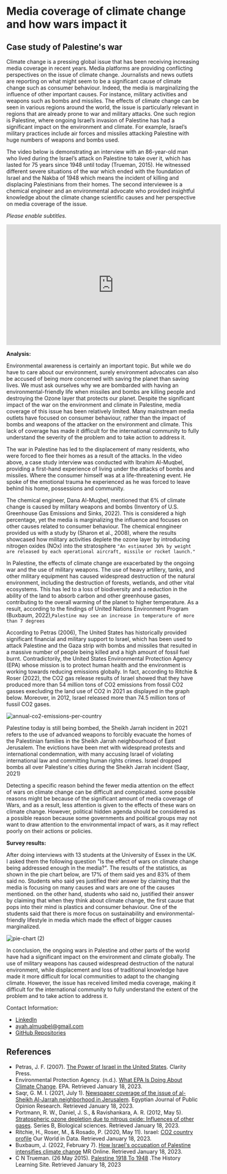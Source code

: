 
# Media coverage of climate change and how wars impact it
## Case study of Palestine's war

Climate change is a pressing global issue that has been receiving increasing media coverage in recent years. Media platforms are providing conflicting perspectives on the issue of climate change. Journalists and news outlets are reporting on what might seem to be a significant cause of climate change such as consumer behaviour. Indeed, the media is marginalizing the influence of other important causes. For instance, military activities and weapons such as bombs and missiles. The effects of climate change can be seen in various regions around the world, the issue is particularly relevant in regions that are already prone to war and military attacks. One such region is Palestine, where ongoing Israel’s invasion of Palestine has had a significant impact on the environment and climate. For example, Israel’s military practices include air forces and missiles attacking Palestine with huge numbers of weapons and bombs used.

The video below is demonstrating an interview with an 86-year-old man who lived during the Israel’s attack on Palestine to take over it, which has lasted for 75 years since 1948 until today (Trueman, 2015). He witnessed different severe situations of the war which ended with the foundation of Israel and the Nakba of 1948 which means the incident of killing and displacing Palestinians from their homes. The second interviewee is a chemical engineer and an environmental advocate who provided insightful knowledge about the climate change scientific causes and her perspective on media coverage of the issue.

*Please enable subtitles.*

<iframe width="560" height="315" src="https://www.youtube.com/embed/cmCp1sazOp4" title="YouTube video player" frameborder="0" allow="accelerometer; autoplay; clipboard-write; encrypted-media; gyroscope; picture-in-picture; web-share" allowfullscreen></iframe>

**Analysis:**

Environmental awareness is certainly an important topic. But while we do have to care about our environment, surely environment advocates can also be accused of being more concerned with saving the planet than saving lives. We must ask ourselves why we are bombarded with having an environmental-friendly life when missiles and bombs are killing people and destroying the Ozone layer that protects our planet. Despite the significant impact of the war on the environment and climate in Palestine, media coverage of this issue has been relatively limited. Many mainstream media outlets have focused on consumer behaviour, rather than the impact of bombs and weapons of the attacker on the environment and climate. This lack of coverage has made it difficult for the international community to fully understand the severity of the problem and to take action to address it.

The war in Palestine has led to the displacement of many residents, who were forced to flee their homes as a result of the attacks. In the video above, a case study interview was conducted with Ibrahim Al-Muqbel, providing a first-hand experience of living under the attacks of bombs and missiles. Where the consumer himself was at a life-threatening event. He spoke of the emotional trauma he experienced as he was forced to leave behind his home, possessions and community.

The chemical engineer, Dana Al-Muqbel, mentioned that 6% of climate change is caused by military weapons and bombs (Inventory of U.S. Greenhouse Gas Emissions and Sinks, 2022). This is considered a high percentage, yet the media is marginalizing the influence and focuses on other causes related to consumer behaviour. The chemical enngineer provided us with a study by (Sharon et al., 2008), where the results showcased how military activities deplete the ozone layer by introducing nitrogen oxides (NOx) into the stratosphere `"An estimated 30% by weight are released by each operational aircraft, missile or rocket launch."`

In Palestine, the effects of climate change are exacerbated by the ongoing war and the use of military weapons. The use of heavy artillery, tanks, and other military equipment has caused widespread destruction of the natural environment, including the destruction of forests, wetlands, and other vital ecosystems. This has led to a loss of biodiversity and a reduction in the ability of the land to absorb carbon and other greenhouse gases, contributing to the overall warming of the planet to higher temperature. As a result, according to the findings of United Nations Environment Program (Buxbaum, 2022),`Palestine may see an increase in temperature of more than 7 degrees`

According to Petras (2006), The United States has historically provided significant financial and military support to Israel, which has been used to attack  Palestine and the Gaza strip with bombs and missiles that resulted in a massive number of people being killed and a high amount of fossil fuel burnt. Contradictorily, the United States Environmental Protection Agency (EPA) whose mission is to protect human health and the environment is working towards reducing emissions globally. In fact, according to Ritchie & Roser (2022), the CO2 gas release results of Israel showed that they have produced more than 54 million tons of CO2 emissions from fossil CO2 gasses execluding the land use of CO2 in 2021 as displayed in the graph below. Moreover, in 2012, Israel released more than 74.5 million tons of fussil CO2 gases. 

![annual-co2-emissions-per-country](https://user-images.githubusercontent.com/116269585/213275097-ee28f1b3-3bf8-44e4-adad-37f75c23a852.png)

Palestine today is still being bombed, the Sheikh Jarrah incident in 2021 refers to the use of advanced weapons to forcibly evacuate the homes of the Palestinian families in the Sheikh Jarrah neighbourhood of East Jerusalem. The evictions have been met with widespread protests and international condemnation, with many accusing Israel of violating international law and committing human rights crimes. Israel dropped bombs all over Palestine's cities during the Sheikh Jarrah incident (Saqr, 2021)

Detecting a specific reason behind the fewer media attention on the effect of wars on climate change can be difficult and complicated. some possible reasons might be because of the significant amount of media coverage of Wars, and as a result, less attention is given to the effects of these wars on climate change. However, political hidden agenda should be considered as a possible reason because some governments and political groups may not want to draw attention to the environmental impact of wars, as it may reflect poorly on their actions or policies. 

**Survey results:**

After doing interviews with 13 students at the University of Essex in the UK. I asked them the following question "Is the effect of wars on climate change being addressed enough in the media?". The results of the statistics, as shown in the pie chart below, are 17% of them said yes and 83% of them said no. Students who said yes justified their answer by claiming that the media is focusing on many causes and wars are one of the causes mentioned. on the other hand, students who said no, justified their answer by claiming that when they think about climate change, the first cause that pops into their mind is plastics and consumer behaviour. One of the students said that there is more focus on sustainability and environmental-friendly lifestyle in media which made the effect of bigger causes marginalized.

![pie-chart (2)](https://user-images.githubusercontent.com/116269585/213147250-a7ff347e-67f7-4371-942e-c05efa4f2416.png)

In conclusion, the ongoing wars in Palestine and other parts of the world have had a significant impact on the environment and climate globally. The use of military weapons has caused widespread destruction of the natural environment, while displacement and loss of traditional knowledge have made it more difficult for local communities to adapt to the changing climate. However, the issue has received limited media coverage, making it difficult for the international community to fully understand the extent of the problem and to take action to address it.

Contact Information: 
- [LinkedIn](https://www.linkedin.com/in/ayah-al-muqbel-5761851b3/)
- ayah.almuqbel@gmail.com
- [GitHub Repositories](https://github.com/2200272)

## References
- Petras, J. F. (2007). [The Power of Israel in the United States](https://books.google.ae/books?hl=en&lr=&id=-ZBjLAuzzUMC&oi=fnd&pg=PT10&dq=israel+military+power&ots=hkR2yfMQWP&sig=wSxpaMh6RUEH4sIDN9ON9Ca2ffM&redir_esc=y#v=onepage&q&f=false). Clarity Press. 
- Environmental Protection Agency. (n.d.). [What EPA Is Doing About Climate Change](https://www.epa.gov/climate-change/what-epa-doing-about-climate-change). EPA. Retrieved January 18, 2023.
- Saqr, G. M. I. (2021, July 1). [Newspaper coverage of the issue of al-Sheikh Al-Jarrah neighborhood in Jerusalem](https://joa.journals.ekb.eg/article_198137.html?lang=en). Egyptian Journal of Public Opinion Research. Retrieved January 18, 2023. 
- Portmann, R. W., Daniel, J. S., &amp; Ravishankara, A. R. (2012, May 5). [Stratospheric ozone depletion due to nitrous oxide: Influences of other gases](https://www.ncbi.nlm.nih.gov/pmc/articles/PMC3306630/). Series B, Biological sciences. Retrieved January 18, 2023.
- Ritchie, H., Roser, M., &amp; Rosado, P. (2020, May 11). Israel: [CO2 country profile](https://ourworldindata.org/co2/country/israel) Our World in Data. Retrieved January 18, 2023.
- Buxbaum, J. (2022, February 7). [How Israel's occupation of Palestine intensifies climate change](https://mronline.org/2022/02/06/how-israels-occupation-of-palestine-intensifies-climate-change/) MR Online. Retrieved January 18, 2023. 
- C N Trueman. (26 May 2015). [Palestine 1918 To 1948](https://www.historylearningsite.co.uk/modern-world-history-1918-to-1980/the-middle-east-1917-to-1973/palestine-1918-to-1948/) .The History Learning Site. Retrieved January 18, 2023
